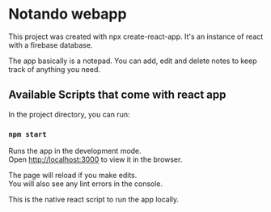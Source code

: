 # Notando webapp

This project was created with npx create-react-app.
It's an instance of react with a firebase database.

The app basically is a notepad. You can add, edit and delete notes to keep track of anything you need.


## Available Scripts that come with react app

In the project directory, you can run:

### `npm start`

Runs the app in the development mode.\
Open [http://localhost:3000](http://localhost:3000) to view it in the browser.

The page will reload if you make edits.\
You will also see any lint errors in the console.

This is the native react script to run the app locally.